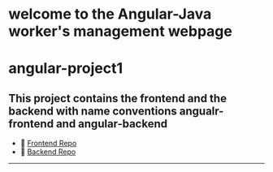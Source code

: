 # welcome to the Angular-Java worker's management webpage

# angular-project1
This project contains the frontend and the backend with name conventions angualr-frontend and angular-backend
---
- 🔹 [Frontend Repo](https://github.com/shubhamadlinge/angular-frontend)
- 🔹 [Backend Repo](https://github.com/shubhamadlinge/angular-backend)

---
